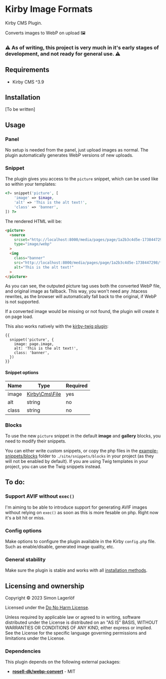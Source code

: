 # Kirby Image Formats

Kirby CMS Plugin.

Converts images to WebP on upload 🖼️

### ⚠️ As of writing, this project is very much in it's early stages of development, and not ready for general use. ⚠️

## Requirements

* Kirby CMS ^3.9

## Installation

[To be written]

<!--```bash
composer require smncd/kirby-image-formats
```

That's it! The plugin requires no setup or configuration to run. WebP images are generated on upload and stored in the `media` dir. -->

## Usage

### Panel

No setup is needed from the panel, just upload images as normal. The plugin automatically generates WebP versions of new uploads.

### Snippet
The plugin gives you access to the `picture` snippet, which can be used like so within your templates:

```php
<?= snippet('picture', [ 
    'image' => $image, 
    'alt' => 'This is the alt text!',
    'class' => 'banner',
]) ?>
```

The rendered HTML will be:

```html
<picture>
  <source 
    srcset="http://localhost:8000/media/pages/page/1a2b3c4d5e-1738447298/file-name.webp" 
    type="image/webp"
  >
  <img 
    class="banner" 
    src="http://localhost:8000/media/pages/page/1a2b3c4d5e-1738447298/file-name.jpg" 
    alt="This is the alt text!"
  >
</picture>
```

As you can see, the outputed picture tag uses both the converted WebP file, and original image as fallback.
This way, you won't need any .htacess rewrites, as the browser will automatically fall back to the original, if WebP is not supported.

If a converted image would be missing or not found, the plugin will create it on page load.

This also works natively with the [kirby-twig plugin](https://github.com/wearejust/kirby-twig):

```twig
{{ 
  snippet('picture', {
    image: page.image,
    alt: 'This is the alt text!',
    class: 'banner',
  }) 
}}
```

#### Snippet options

|Name |Type                                                                          |Required|
|--   |--                                                                            |--      |
|image|[Kirby\Cms\File](https://github.com/getkirby/kirby/blob/main/src/Cms/File.php)|yes     |
|alt  |string                                                                        |no      |
|class|string                                                                        |no      |

### Blocks

To use the new `picture` snippet in the default **image** and **gallery** blocks, you need to modify their snippets.

You can either write custom snippets, or copy the php files in the [example-snippets/blocks](./example-snippets/blocks/) folder to `./site/snippets/blocks` in your project (as they will not be enabled by default). If you are using Twig templates in your project, you can use the Twig snippets instead.

## To do:

### Support AVIF without `exec()`

I'm aiming to be able to introduce support for generating AVIF images without relying on `exec()` as soon as this is more fesable on php. Right now it's a bit hit or miss.

### Config options

Make options to configure the plugin available in the Kirby `config.php` file.
Such as enable/disable, generated image quality, etc.

### General stability

Make sure the plugin is stable and works with all [installation methods](https://getkirby.com/docs/guide/plugins/plugin-setup-basic#the-three-plugin-installation-methods).

## Licensing and ownership

Copyright © 2023 Simon Lagerlöf

Licensed under the [Do No Harm License](./LICENSE).

Unless required by applicable law or agreed to in writing, software distributed under the License is
distributed on an "AS IS" BASIS, WITHOUT WARRANTIES OR CONDITIONS OF ANY KIND, either express or
implied. See the License for the specific language governing permissions and limitations under the
License.

### Dependencies

This plugin depends on the following external packages:

* [**rosell-dk/webp-convert**](https://github.com/rosell-dk/webp-convert) - MIT